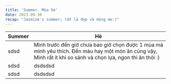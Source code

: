 ```yaml
---
title: 'Summer. Mùa hè'
date: 2023-09-30
recap: "Jasmine's summer; rất là đẹp và mộng mơ:)"
---
```


| Summer | Hè                                                                                                                                                           |
|--------|--------------------------------------------------------------------------------------------------------------------------------------------------------------|
| sdsd   | Mình trước đến giờ chưa bao giờ chọn được 1 mùa mà mình yêu thích. Đến màu hay một món ăn cũng vậy, Mình rất ít khi so sánh và chọn lựa, ngon thì ăn thôi :) |
| sdsd   | dsdsdsd                                                                                                                                                      |
| sdsd   | dsdsdsd                                                                                                                                                      |




